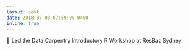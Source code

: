```yaml
---
layout: post
date: 2018-07-03 07:59:00-0400
inline: true
---
```


:apple: Led the Data Carpentry Introductory R Workshop at ResBaz Sydney.
